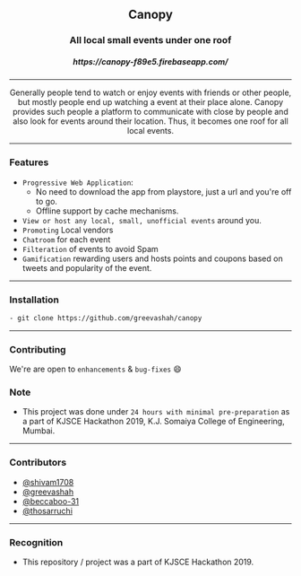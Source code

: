 <h2 align="center">Canopy</h2>

<h3 align="center">All local small events under one roof</h3>

<h5 align="center">https://canopy-f89e5.firebaseapp.com/</h5>

------------------------------------------

<div align="center">
Generally people tend to watch or enjoy events with friends or other people, but mostly people end up watching a event at their place alone. Canopy provides such people a platform to communicate with close by people and also look for events around their location. Thus, it becomes one roof for all local events.
</div>


------------------------------------------
### Features

- `Progressive Web Application`:
    - No need to download the app from playstore, just a url and you're off to go.
    - Offline support by cache mechanisms.
- `View or host any local, small, unofficial events` around you.
- `Promoting` Local vendors
- `Chatroom` for each event
- `Filteration` of events to avoid Spam 
- `Gamification` rewarding users and hosts points and coupons based on tweets and popularity of the event.


------------------------------------------
### Installation

``` sh
- git clone https://github.com/greevashah/canopy
```
------------------------------------------
### Contributing

 We're are open to `enhancements` & `bug-fixes` :smile:  

### Note

- This project was done under `24 hours with minimal pre-preparation` as a part of KJSCE Hackathon 2019, K.J. Somaiya College of Engineering, Mumbai.

------------------------------------------
### Contributors

- [@shivam1708](https://github.com/shivam1708)
- [@greevashah](https://github.com/greevashah)
- [@beccaboo-31](https://github.com/beccaboo-31)
- [@thosarruchi](https://github.com/thosarruchi)

-------------------------------------------
### Recognition
- This repository / project was a part of KJSCE Hackathon 2019.

